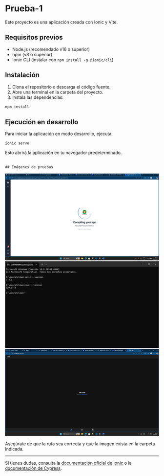 # Prueba-1

Este proyecto es una aplicación creada con Ionic y Vite.

## Requisitos previos

- Node.js (recomendado v16 o superior)
- npm (v8 o superior)
- Ionic CLI (instalar con `npm install -g @ionic/cli`)

## Instalación

1. Clona el repositorio o descarga el código fuente.
2. Abre una terminal en la carpeta del proyecto.
3. Instala las dependencias:

```bash
npm install
```

## Ejecución en desarrollo

Para iniciar la aplicación en modo desarrollo, ejecuta:

```bash
ionic serve
```

Esto abrirá la aplicación en tu navegador predeterminado.

```

## Imágenes de pruebas

```

![Favicon de ejemplo](public/COPILACION.png)
![Favicon de ejemplo](public/verificaion_correcta.png)
![Favicon de ejemplo](public/PRUEBA.png)

Asegúrate de que la ruta sea correcta y que la imagen exista en la carpeta indicada.

---

Si tienes dudas, consulta la [documentación oficial de Ionic](https://ionicframework.com/docs/intro/cli) o la [documentación de Cypress](https://docs.cypress.io/).
